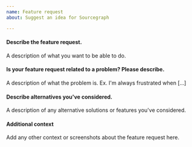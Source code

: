 ```yaml
---
name: Feature request
about: Suggest an idea for Sourcegraph

---
```


#### Describe the feature request.
A description of what you want to be able to do.

#### Is your feature request related to a problem? Please describe.
A description of what the problem is. Ex. I'm always frustrated when [...]

#### Describe alternatives you've considered.
A description of any alternative solutions or features you've considered.

#### Additional context
Add any other context or screenshots about the feature request here.
